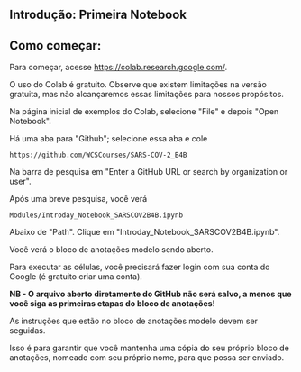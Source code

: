 ## Introdução: Primeira Notebook

## Como começar:

Para começar, acesse https://colab.research.google.com/.

O uso do Colab é gratuito. Observe que existem limitações na versão gratuita, mas não alcançaremos essas limitações para nossos propósitos.

Na página inicial de exemplos do Colab, selecione "File" e depois "Open Notebook".

Há uma aba para "Github"; selecione essa aba e cole
```
https://github.com/WCSCourses/SARS-COV-2_B4B
```
Na barra de pesquisa em "Enter a GitHub URL or search by organization or user".

Após uma breve pesquisa, você verá
```
Modules/Introday_Notebook_SARSCOV2B4B.ipynb
```
Abaixo de "Path". Clique em "Introday_Notebook_SARSCOV2B4B.ipynb".

Você verá o bloco de anotações modelo sendo aberto.

Para executar as células, você precisará fazer login com sua conta do Google (é gratuito criar uma conta).

**NB - O arquivo aberto diretamente do GitHub não será salvo, a menos que você siga as primeiras etapas do bloco de anotações!**

As instruções que estão no bloco de anotações modelo devem ser seguidas.

Isso é para garantir que você mantenha uma cópia do seu próprio bloco de anotações, nomeado com seu próprio nome, para que possa ser enviado.
